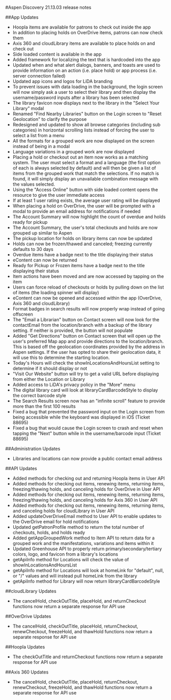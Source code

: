 #Aspen Discovery 21.13.03 release notes

##App Updates
- Hoopla items are available for patrons to check out inside the app
- In addition to placing holds on OverDrive items, patrons can now check them
- Axis 360 and cloudLibrary items are available to place holds on and check out
- Side loaded content is available in the app
- Added framework for localizing the text that is hardcoded into the app
- Updated when and what alert dialogs, banners, and toasts are used to provide information on an action (i.e. place hold) or app process (i.e. server connection failed)
- Updated app icons and logos for LiDA branding
- To prevent issues with data loading in the background, the login screen will now simply ask a user to select their library and then display the username/password inputs after a library has been selected
- The library favicon now displays next to the library in the "Select Your Library" modal
- Renamed "Find Nearby Libraries" button on the Login screen to "Reset Geolocation" to clarify the purpose
- Redesigned and updated to show all browse categories (including sub categories) in horizontal scrolling lists instead of forcing the user to select a list from a menu
- All the formats for a grouped work are now displayed on the screen instead of being in a modal
- Language variations in a grouped work are now displayed
- Placing a hold or checkout out an item now works as a matching system. The user must select a format and a language (the first option of each is always selected by default) and will then be given a list of items from the grouped work that match the selections. If no match is found, it will simply display an unavailable combination message with the values selected.
- Using the "Access Online" button with side loaded content opens the resource to give the user immediate access
- If at least 1 user rating exists, the average user rating will be displayed
- When placing a hold on OverDrive, the user will be prompted with a modal to provide an email address for notifications if needed
- The Account Summary will now highlight the count of overdue and holds ready for pickup
- The Account Summary, the user's total checkouts and holds are now grouped up similar to Aspen
- The pickup location for holds on library items can now be updated
- Holds can now be frozen/thawed and canceled; freezing currently defaults to 30 days
- Overdue items have a badge next to the title displaying their status
- eContent can now be returned
- Ready for Pickup or Frozen items have a badge next to the title displaying their status
- Item actions have been moved and are now accessed by tapping on the item
- Users can force reload of checkouts or holds by pulling down on the list of items (the loading spinner will display)
- eContent can now be opened and accessed within the app (OverDrive, Axis 360 and cloudLibrary)
- Format badges in search results will now properly wrap instead of going offscreen
- The "Email a Librarian" button on Contact screen will now look for the contactEmail from the location/branch with a backup of the library setting. If neither is provided, the button will not populate
- Added "Get Directions" button on Contact screen that will open up the user's preferred Map app and provide directions to the location/branch. This is based off the geolocation coordinates provided by the address in Aspen settings. If the user has opted to share their geolocation data, it will use this to determine the starting location.
- Today's Hours will check the showInLocationsAndHoursList setting to determine if it should display or not
- "Visit Our Website" button will try to get a valid URL before displaying from either the Location or Library
- Added access to LiDA's privacy policy in the "More" menu
- The digital library card will look at libraryCardBarcodeStyle to display the correct barcode style
- The Search Results screen now has an "infinite scroll" feature to provide more than the first 100 results
- Fixed a bug that prevented the password input on the Login screen from being accessible while the keyboard was displayed in iOS (Ticket 88695)
- Fixed a bug that would cause the Login screen to crash and reset when tapping the "Next" button while in the username/barcode input (Ticket 88695)

##Administration Updates
- Libraries and locations can now provide a public contact email address

##API Updates
- Added methods for checking out and returning Hoopla items in User API
- Added methods for checking out items, renewing items, returning items, freezing/thawing holds, and canceling holds for OverDrive in User API
- Added methods for checking out items, renewing items, returning items, freezing/thawing holds, and canceling holds for Axis 360 in User API
- Added methods for checking out items, renewing items, returning items, and canceling holds for cloudLibrary in User API
- Added updateOverDriveEmail method to User API to enable updates to the OverDrive email for hold notifications
- Updated getPatronProfile method to return the total number of checkouts, holds, and holds ready
- Added getAppGroupedWork method to Item API to return data for a grouped work and the manifestations, variations and items within it
- Updated Greenhouse API to properly return primary/secondary/tertiary colors, logo, and favicon from a library's locations
- getApiInfo method for Locations will check the value of showInLocationsAndHoursList
- getApiInfo method for Locations will look at homeLink for "default", null, or "/" values and will instead pull homeLink from the library
- getApiInfo method for Library will now return libraryCardBarcodeStyle

##cloudLibrary Updates
- The cancelHold, checkOutTitle, placeHold, and returnCheckout functions now return a separate response for API use

##OverDrive Updates
- The cancelHold, checkOutTitle, placeHold, returnCheckout, renewCheckout, freezeHold, and thawHold functions now return a separate response for API use

##Hoopla Updates
- The checkOutTitle and returnCheckout functions now return a separate response for API use

##Axis 360 Updates
- The cancelHold, checkOutTitle, placeHold, returnCheckout, renewCheckout, freezeHold, and thawHold functions now return a separate response for API use
